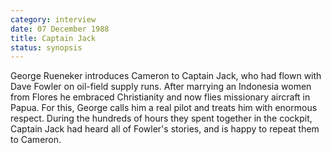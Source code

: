 ```yaml
---
category: interview
date: 07 December 1988
title: Captain Jack
status: synopsis
---
```


George Rueneker introduces Cameron to Captain
Jack, who had flown with Dave Fowler on oil-field supply runs. After marrying an Indonesia women from Flores he embraced Christianity and now flies missionary aircraft in Papua. For this, George calls him a real pilot and treats him with enormous respect. During
the hundreds of hours they spent together in the cockpit, Captain Jack
had heard all of Fowler's stories, and is happy to repeat them to
Cameron.
